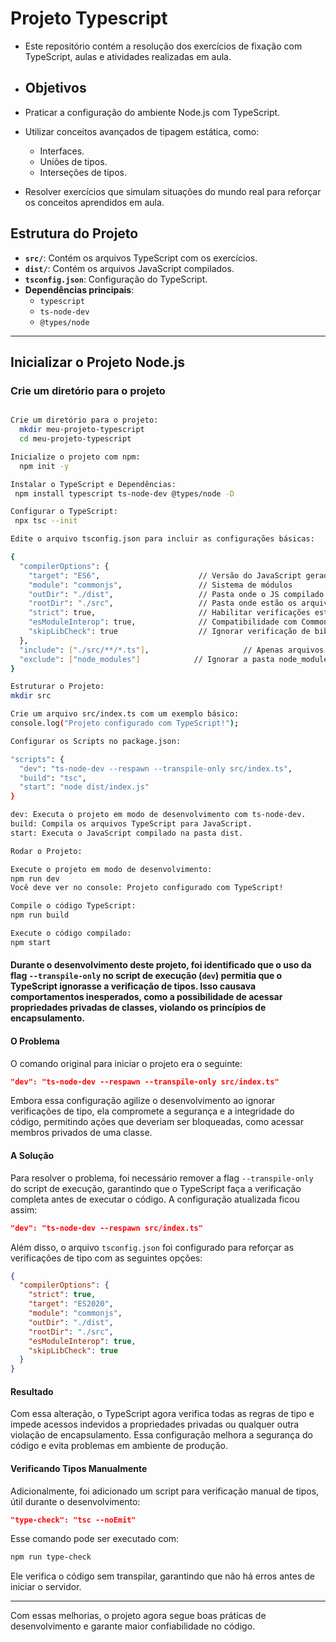 # Projeto Typescript

- Este repositório contém a resolução dos exercícios de fixação com TypeScript, aulas e atividades realizadas em aula.

- ## Objetivos

- Praticar a configuração do ambiente Node.js com TypeScript.
- Utilizar conceitos avançados de tipagem estática, como:
  - Interfaces.
  - Uniões de tipos.
  - Interseções de tipos.
- Resolver exercícios que simulam situações do mundo real para reforçar os conceitos aprendidos em aula.

## Estrutura do Projeto

- **`src/`**: Contém os arquivos TypeScript com os exercícios.
- **`dist/`**: Contém os arquivos JavaScript compilados.
- **`tsconfig.json`**: Configuração do TypeScript.
- **Dependências principais**:
  - `typescript`
  - `ts-node-dev`
  - `@types/node`

---

## Inicializar o Projeto Node.js

### **Crie um diretório para o projeto**
```bash

Crie um diretório para o projeto:
  mkdir meu-projeto-typescript
  cd meu-projeto-typescript

Inicialize o projeto com npm:
  npm init -y

Instalar o TypeScript e Dependências:
 npm install typescript ts-node-dev @types/node -D

Configurar o TypeScript:
 npx tsc --init

Edite o arquivo tsconfig.json para incluir as configurações básicas:

{
  "compilerOptions": {
    "target": "ES6",                      // Versão do JavaScript gerado
    "module": "commonjs",                 // Sistema de módulos
    "outDir": "./dist",                   // Pasta onde o JS compilado será salvo
    "rootDir": "./src",                   // Pasta onde estão os arquivos TS
    "strict": true,                       // Habilitar verificações estritas
    "esModuleInterop": true,              // Compatibilidade com CommonJS e ES Modules
    "skipLibCheck": true                  // Ignorar verificação de bibliotecas
  },
  "include": ["./src/**/*.ts"],                     // Apenas arquivos na pasta src
  "exclude": ["node_modules"]            // Ignorar a pasta node_modules
}

Estruturar o Projeto:
mkdir src

Crie um arquivo src/index.ts com um exemplo básico:
console.log("Projeto configurado com TypeScript!");

Configurar os Scripts no package.json:

"scripts": {
  "dev": "ts-node-dev --respawn --transpile-only src/index.ts",
  "build": "tsc",
  "start": "node dist/index.js"
}

dev: Executa o projeto em modo de desenvolvimento com ts-node-dev.
build: Compila os arquivos TypeScript para JavaScript.
start: Executa o JavaScript compilado na pasta dist.

Rodar o Projeto:

Execute o projeto em modo de desenvolvimento:
npm run dev
Você deve ver no console: Projeto configurado com TypeScript!

Compile o código TypeScript: 
npm run build

Execute o código compilado:
npm start
```

#### Durante o desenvolvimento deste projeto, foi identificado que o uso da flag `--transpile-only` no script de execução (`dev`) permitia que o TypeScript ignorasse a verificação de tipos. Isso causava comportamentos inesperados, como a possibilidade de acessar propriedades privadas de classes, violando os princípios de encapsulamento.

#### O Problema

O comando original para iniciar o projeto era o seguinte:

```json
"dev": "ts-node-dev --respawn --transpile-only src/index.ts"
```

Embora essa configuração agilize o desenvolvimento ao ignorar verificações de tipo, ela compromete a segurança e a integridade do código, permitindo ações que deveriam ser bloqueadas, como acessar membros privados de uma classe.

#### A Solução

Para resolver o problema, foi necessário remover a flag `--transpile-only` do script de execução, garantindo que o TypeScript faça a verificação completa antes de executar o código. A configuração atualizada ficou assim:

```json
"dev": "ts-node-dev --respawn src/index.ts"
```

Além disso, o arquivo `tsconfig.json` foi configurado para reforçar as verificações de tipo com as seguintes opções:

```json
{
  "compilerOptions": {
    "strict": true,
    "target": "ES2020",
    "module": "commonjs",
    "outDir": "./dist",
    "rootDir": "./src",
    "esModuleInterop": true,
    "skipLibCheck": true
  }
}
```

#### Resultado

Com essa alteração, o TypeScript agora verifica todas as regras de tipo e impede acessos indevidos a propriedades privadas ou qualquer outra violação de encapsulamento. Essa configuração melhora a segurança do código e evita problemas em ambiente de produção.

#### Verificando Tipos Manualmente

Adicionalmente, foi adicionado um script para verificação manual de tipos, útil durante o desenvolvimento:

```json
"type-check": "tsc --noEmit"
```

Esse comando pode ser executado com:

```bash
npm run type-check
```

Ele verifica o código sem transpilar, garantindo que não há erros antes de iniciar o servidor.

---

Com essas melhorias, o projeto agora segue boas práticas de desenvolvimento e garante maior confiabilidade no código.
